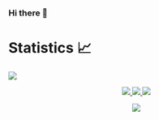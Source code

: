 ### Hi there 👋
# Statistics 📈
![](https://komarev.com/ghpvc/?username=adityakumar28&color=447ff7&label=Visitor+count)

<p align="center">
  <a href="https://github.com/Akash-Afx">
    <img src="https://github-readme-stats.vercel.app/api?username=Akash-Afx&show_icons=true&theme=github_dark&hide_border=true" />
    <img src="https://github-readme-streak-stats.herokuapp.com/?user=Akash-Afx&theme=github-dark-blue&hide_border=true" />
    <img src="https://activity-graph.herokuapp.com/graph?username=Akash-Afx&theme=react-dark" />
</a>
</p>


<p  align="center">
<img src="https://user-images.githubusercontent.com/73097560/115834477-dbab4500-a447-11eb-908a-139a6edaec5c.gif">             
<br>

</div>
